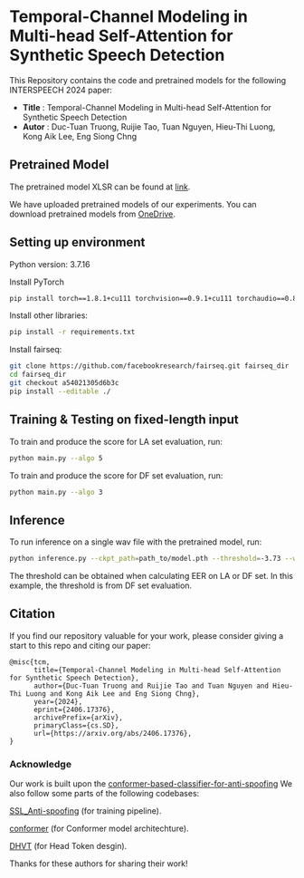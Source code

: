 # Temporal-Channel Modeling in Multi-head Self-Attention for Synthetic Speech Detection

This Repository contains the code and pretrained models for the following INTERSPEECH 2024 paper:

* **Title** : Temporal-Channel Modeling in Multi-head Self-Attention for Synthetic Speech Detection
* **Autor** : Duc-Tuan Truong, Ruijie Tao, Tuan Nguyen, Hieu-Thi Luong, Kong Aik Lee, Eng Siong Chng

## Pretrained Model
The pretrained model XLSR can be found at [link](https://dl.fbaipublicfiles.com/fairseq/wav2vec/xlsr2_300m.pt).

We have uploaded pretrained models of our experiments. You can download pretrained models from [OneDrive](https://entuedu-my.sharepoint.com/:f:/g/personal/truongdu001_e_ntu_edu_sg/El7AV62BKkdKhOYCyB3s2EkBLr-aVdj0doH0HNj9mTIsGA?e=aOlRCB). 

## Setting up environment
Python version: 3.7.16

Install PyTorch
```bash
pip install torch==1.8.1+cu111 torchvision==0.9.1+cu111 torchaudio==0.8.1 -f https://download.pytorch.org/whl/torch_stable.html
```

Install other libraries:
```bash
pip install -r requirements.txt
```

Install fairseq:
```bash
git clone https://github.com/facebookresearch/fairseq.git fairseq_dir
cd fairseq_dir
git checkout a54021305d6b3c
pip install --editable ./
```

## Training & Testing on fixed-length input
To train and produce the score for LA set evaluation, run:
```bash
python main.py --algo 5
```

To train and produce the score for DF set evaluation, run:
```bash
python main.py --algo 3
```

## Inference
To run inference on a single wav file with the pretrained model, run:
```bash
python inference.py --ckpt_path=path_to/model.pth --threshold=-3.73 --wav_path=path_to/audio.flac
```
The threshold can be obtained when calculating EER on LA or DF set. In this example, the threshold is from DF set
evaluation.

## Citation
If you find our repository valuable for your work, please consider giving a start to this repo and citing our paper:
```
@misc{tcm,
      title={Temporal-Channel Modeling in Multi-head Self-Attention for Synthetic Speech Detection}, 
      author={Duc-Tuan Truong and Ruijie Tao and Tuan Nguyen and Hieu-Thi Luong and Kong Aik Lee and Eng Siong Chng},
      year={2024},
      eprint={2406.17376},
      archivePrefix={arXiv},
      primaryClass={cs.SD},
      url={https://arxiv.org/abs/2406.17376}, 
}
```

### Acknowledge

Our work is built upon the [conformer-based-classifier-for-anti-spoofing](https://github.com/ErosRos/conformer-based-classifier-for-anti-spoofing) We also follow some parts of the following codebases:

[SSL_Anti-spoofing](https://github.com/TakHemlata/SSL_Anti-spoofing) (for training pipeline).

[conformer](https://github.com/lucidrains/conformer) (for Conformer model architechture).

[DHVT](https://github.com/ArieSeirack/DHVT) (for Head Token desgin).

Thanks for these authors for sharing their work!
